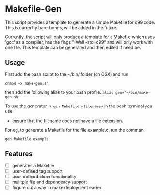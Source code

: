 # Makefile-Gen

This script provides a template to generate a simple Makefile for c99 code. This is currently bare-bones,
will be added in the future. 

Currently, the script will only produce a template for a Makefile which uses 'gcc' as a compiler, has the flags "-Wall -std=c99"
and will only work with one file. This template can be generated and then edited if need be.


## Usage

First add the bash script to the ~/bin/ folder (on OSX) and run

```chmod +x make-gen.sh```

then add the following alias to your bash profile.
```alias gen='~/bin/make-gen.sh'```

To use the generator -> ```gen Makefile <filename>``` in the bash terminal you use

* ensure that the filename does not have a file extension. 

For eg, to generate a Makefile for the file example.c, run the comman:

```gen Makefile example```

## Features

- [ ] generates a Makefile
- [ ] user-defined tag support
- [ ] user-defined clean functionality
- [ ] mulitple file and dependency support
- [ ] firgure out a way to make deployment easier
